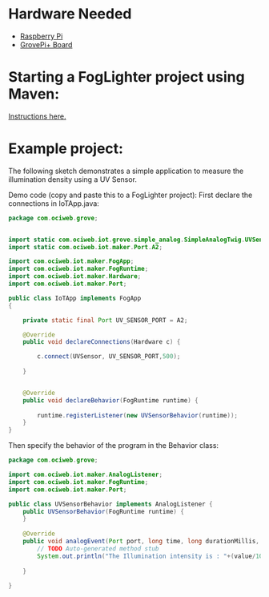 # Hardware Needed
- [Raspberry Pi](https://www.raspberrypi.org/)
- [GrovePi+ Board](https://www.dexterindustries.com/shop/grovepi-board/)

# Starting a FogLighter project using Maven: 
[Instructions here.](https://github.com/oci-pronghorn/FogLighter/blob/master/README.md)

# Example project:

The following sketch demonstrates a simple application to measure the illumination density using a UV Sensor.

Demo code (copy and paste this to a FogLighter project):
First declare the connections in IoTApp.java:


```java
package com.ociweb.grove;


import static com.ociweb.iot.grove.simple_analog.SimpleAnalogTwig.UVSensor;
import static com.ociweb.iot.maker.Port.A2;

import com.ociweb.iot.maker.FogApp;
import com.ociweb.iot.maker.FogRuntime;
import com.ociweb.iot.maker.Hardware;
import com.ociweb.iot.maker.Port;

public class IoTApp implements FogApp
{

    private static final Port UV_SENSOR_PORT = A2;

    @Override
    public void declareConnections(Hardware c) {

        c.connect(UVSensor, UV_SENSOR_PORT,500);
        
    }


    @Override
    public void declareBehavior(FogRuntime runtime) {
      
        runtime.registerListener(new UVSensorBehavior(runtime));
    }
}
```


Then specify the behavior of the program in the Behavior class:

```java
package com.ociweb.grove;

import com.ociweb.iot.maker.AnalogListener;
import com.ociweb.iot.maker.FogRuntime;
import com.ociweb.iot.maker.Port;

public class UVSensorBehavior implements AnalogListener {
    public UVSensorBehavior(FogRuntime runtime) {   
    }
    
    @Override
    public void analogEvent(Port port, long time, long durationMillis, int average, int value) {
        // TODO Auto-generated method stub
        System.out.println("The Illumination intensity is : "+(value/1023*307)+"mW/m^2");
        
    }
    
}
```






